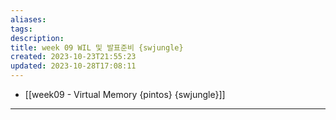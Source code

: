 ```yaml
---
aliases: 
tags: 
description:
title: week 09 WIL 및 발표준비 {swjungle}
created: 2023-10-23T21:55:23
updated: 2023-10-28T17:08:11
---
```

- [[week09 - Virtual Memory {pintos} {swjungle}]]
---
